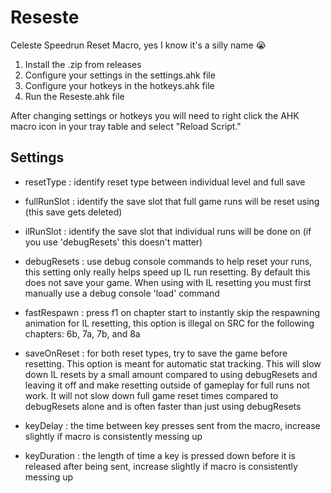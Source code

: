 # Reseste
Celeste Speedrun Reset Macro, yes I know it's a silly name 😭

1. Install the .zip from releases
2. Configure your settings in the settings.ahk file
3. Configure your hotkeys in the hotkeys.ahk file
4. Run the Reseste.ahk file

After changing settings or hotkeys you will need to right click the AHK macro icon in your tray table and select "Reload Script."

## Settings
- resetType : identify reset type between individual level and full save

- fullRunSlot : identify the save slot that full game runs will be reset using (this save gets deleted)
- ilRunSlot : identify the save slot that individual runs will be done on (if you use 'debugResets' this doesn't matter)

- debugResets : use debug console commands to help reset your runs, this setting only really helps speed up IL run resetting. By default this does not save your game. When using with IL resetting you must first manually use a debug console 'load' command
- fastRespawn : press f1 on chapter start to instantly skip the respawning animation for IL resetting, this option is illegal on SRC for the following chapters: 6b, 7a, 7b, and 8a
- saveOnReset : for both reset types, try to save the game before resetting. This option is meant for automatic stat tracking. This will slow down IL resets by a small amount compared to using debugResets and leaving it off and make resetting outside of gameplay for full runs not work. It will not slow down full game reset times compared to debugResets alone and is often faster than just using debugResets

- keyDelay : the time between key presses sent from the macro, increase slightly if macro is consistently messing up
- keyDuration : the length of time a key is pressed down before it is released after being sent, increase slightly if macro is consistently messing up
